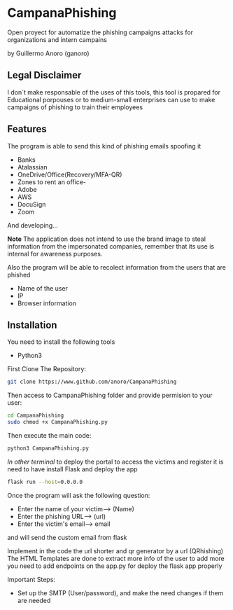 # CampanaPhishing

Open proyect for automatize the phishing campaigns attacks for organizations and intern campains

by Guillermo Anoro (ganoro)

## Legal Disclaimer

I don´t make responsable of the uses of this tools, this tool is propared for Educational porpouses or to medium-small enterprises can use to make campaigns of phishing to train their employees

## Features

The program is able to send this kind of phishing emails spoofing it

- Banks
- Atalassian
- OneDrive/Office(Recovery/MFA-QR)
- Zones to rent an office-
- Adobe
- AWS
- DocuSign
- Zoom

And developing...

**Note** The application does not intend to use the brand image to steal information from the impersonated companies, remember that its use is internal for awareness purposes.

Also the program will be able to recolect information from the users that are phished
- Name of the user
- IP
- Browser information

## Installation

You need to install the following tools

- Python3

First Clone The Repository:
```bash
git clone https://www.github.com/anoro/CampanaPhishing
```
Then access to CampanaPhishing folder and provide permision to your user:
```bash
cd CampanaPhishing
sudo chmod +x CampanaPhishing.py
```
Then execute the main code:
```bash
python3 CampanaPhishing.py
```

*In other terminal* to deploy the portal to access the victims and register it is need to have install Flask and deploy the app
```bash
flask run --host=0.0.0.0
```

Once the program will ask the following question:
- Enter the name of your victim--> (Name) 
- Enter the phishing URL--> (url)
- Enter the victim's email--> email

and will send the custom email from flask 

Implement in the code the url shorter and qr generator by a url (QRhishing)
The HTML Templates are done to extract more info of the user to add more you need to add endpoints on the app.py for deploy the flask app properly

Important Steps:
- Set up the SMTP (User/password), and make the need changes if them are needed

